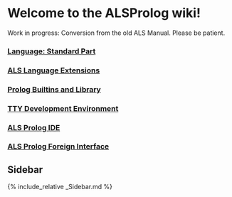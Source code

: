 ---
---

# Welcome to the ALSProlog wiki!

Work in progress: Conversion from the old ALS Manual.
Please be patient.

### [Language: Standard Part](1-The-Syntax-of-ALS-Prolog)
### [ALS Language Extensions](5-Abstract-Data-Types-Structure-Definition)
### [Prolog Builtins and Library](10-Prolog-I-O)
### [TTY Development Environment](13-Using-the-Prolog-Shell)
### [ALS Prolog IDE](16-ALS-IDE)
### [ALS Prolog Foreign Interface](21-Using-the-ALS-Foreign-Interface)

## Sidebar

{% include_relative _Sidebar.md %}
